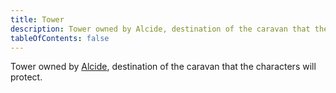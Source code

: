 ```yaml
---
title: Tower
description: Tower owned by Alcide, destination of the caravan that the characters will protect
tableOfContents: false
---
```


Tower owned by [Alcide](/players/npc/alcide), destination of the caravan that the characters will protect.

